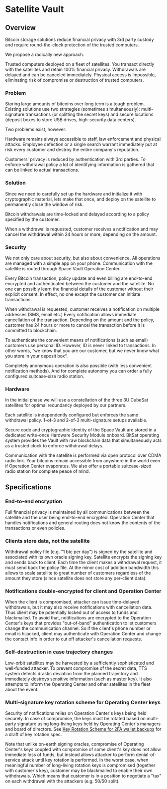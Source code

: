 
Satellite Vault
===============

Overview
--------

Bitcoin storage solutions reduce financial privacy with 3rd party custody and require round-the-clock protection of the trusted computers.

We propose a radically new approach.

Trusted computers deployed on a fleet of satellites. You transact directly with the satellites and retain 100% financial privacy. Withdrawals are delayed and can be canceled immediately. Physical access is impossible, eliminating risk of compromise or destruction of trusted computers.


### Problem

Storing large amounts of bitcoins over long term is a tough problem. Existing solutions use two strategies (sometimes simultaneously): multi-signature transactions (or splitting the secret keys) and secure locations (deposit boxes to store USB drives, high-security data centers).

Two problems exist, however:

Hardware remains always accessible to staff, law enforcement and physical attacks. Employee defection or a single search warrant immediately put at risk every customer and destroy the entire company's reputation.

Customers' privacy is reduced by authentication with 3rd parties. To enforce withdrawal policy a lot of identifying information is gathered that can be linked to actual transactions.

### Solution

Since we need to carefully set up the hardware and initialize it with cryptographic material, lets make that once, and deploy on the satellite to permanently close the window of risk.

Bitcoin withdrawals are time-locked and delayed according to a policy specified by the customer.

When a withdrawal is requested, customer receives a notification and may cancel the withdrawal within 24 hours or more, depending on the amount.

### Security

We not only care about security, but also about convenience. All operations are managed with a simple app on your phone. Communication with the satellite is routed through Space Vault Operation Center.

Every Bitcoin transaction, policy update and even billing are end-to-end encrypted and authenticated between the customer and the satellite. No one can possibly learn the financial details of the customer without their explicit consent. In effect, no one except the customer can initiate transactions.

When withdrawal is requested, customer receives a notification on multiple addresses (SMS, email etc.) Every notification allows immediate cancellation of the transaction. Depending on the amount and the policy, customer has 24 hours or more to cancel the transaction before it is committed to blockchain.

To authenticate the convenient means of notifications (such as email) customers use personal ID. However, ID is never linked to transactions. In other words, “we know that you are our customer, but we never know what you store in your deposit box“.

Completely anonymous operation is also possible (with less convenient notification methods). And for complete autonomy you can order a fully configured suitcase-size radio station.

### Hardware

In the initial phase we will use a constellation of the three 3U CubeSat satellites for optimal redundancy deployed by our partners.

Each satellite is independently configured but enforces the same withdrawal policy. 1-of-3 and 2-of-3 multi-signature setups available.

Secure code and cryptographic identity of the Space Vault are stored in a dedicated write-once Hardware Security Module onboard. BitSat operating system provides the Vault with raw blockchain data that simultaneously acts as a trusted clock to enforce withdrawal delays.

Communication with the satellite is performed via open protocol over CDMA radio link. Your bitcoins remain accessible from anywhere in the world even if Operation Center evaporates. We also offer a portable suitcase-sized radio station for complete peace of mind.


Specifications
--------------

### End-to-end encryption

Full financial privacy is maintained by all communications between the satellite and the user being end-to-end encrypted. Operation Center that handles notifications and general routing does not know the contents of the transactions or even policies.

### Clients store data, not the satellite

Withdrawal policy file (e.g. "1 btc per day") is signed by the satellite and associated with its own oracle signing key. Satellite encrypts the signing key and sends back to client. Each time the client makes a withdrawal request, it must send back the policy file. At the minor cost of addition bandwidth this allows to scale satellite to great number of customers regardless of the amount they store (since satellite does not store any per-client data).

### Notifications double-encrypted for client and Operation Center

When the client is compromised, attacker can issue time-delayed withdrawals, but it may also receive notifications with cancellation data. Thus client may be potentially locked out of access to funds and blackmailed. To avoid that, notifications are encrypted to the Operation Center's keys that provides "out-of-band" authentication to let customers change the communication channel. So if the client's phone number or email is hijacked, client may authenticate with Operation Center and change the contact info in order to cut off attacker's cancellation requests.

### Self-destruction in case trajectory changes

Low-orbit satellites may be harvested by a sufficiently sophisticated and well-funded attacker. To prevent compromise of the secret data, TTS system detects drastic deviation from the planned trajectory and immediately destroys sensitive information (such as master key). It also attempts to inform the Operating Center and other satellites in the fleet about the event.

### Multi-signature key rotation scheme for Operating Center keys

Security of notifications relies on Operation Center's keys being held securely. In case of compromise, the keys must be rotated based on multi-party signature using long-living keys held by Operating Center's managers and board of directors. See [Key Rotation Scheme for 2FA wallet backups](TwoFactorWalletBackup.md) for a draft of key rotation spec.

Note that unlike on-earth signing oracles, compromise of Operating Center's keys coupled with compromise of some client's key does not allow immediate loss of funds, but instead allows attacker to perform denial-of-service attack until key rotation is performed. In the worst case, when meaningful number of long-living rotation keys is compromised (together with customer's key), customer may be blackmailed to enable their own withdrawals. Which means that customer is in a position to negotiate a "tax" on each withdrawal with the attackers (e.g. 50/50 split).






 
